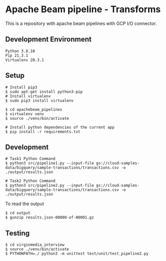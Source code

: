 # Apache Beam pipeline - Transforms

This is a repository with apache beam pipelines with GCP I/O connector.

## Development Environment

```
Python 3.8.10
Pip 21.3.1
Virtualenv 20.3.1
```

## Setup

```
# Install pip3
$ sudo apt-get install python3-pip
# Install virtualenv
$ sudo pip3 install virtualenv

$ cd apachebeam_pipelines
$ virtualenv venv
$ source ./venv/bin/activate

# Install python dependencies of the current app
$ pip install -r requirements.txt
```

## Development

```
# Task1 Python Command
$ python3 src/pipeline1.py --input-file gs://cloud-samples-data/bigquery/sample-transactions/transactions.csv -o ./output/results.json

# Task2 Python Command
$ python3 src/pipeline2.py --input-file gs://cloud-samples-data/bigquery/sample-transactions/transactions.csv -o ./output/results.json
```

To read the output

```
$ cd output
$ gunzip results.json-00000-of-00001.gz
```

## Testing

```
$ cd virginmedia_interview
$ source ./venv/bin/activate
$ PYTHONPATH=./ python3 -m unittest test/unit/test_pipeline2.py
```
